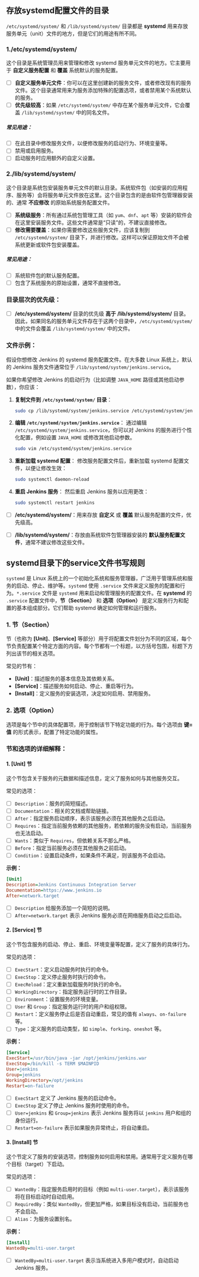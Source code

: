 ## 存放systemd配置文件的目录

`/etc/systemd/system/` 和 `/lib/systemd/system/` 目录都是 **systemd** 用来存放服务单元（unit）文件的地方，但是它们的用途有所不同。

### **1./etc/systemd/system/**

这个目录是系统管理员用来管理和修改 systemd 服务单元文件的地方。它主要用于 **自定义服务配置** 和 **覆盖** 系统默认的服务配置。

- [ ] **自定义服务单元文件**：你可以在这里创建新的服务文件，或者修改现有的服务文件。这个目录通常用来为服务添加特殊的配置选项，或者禁用某个系统默认的服务。
- [ ] **优先级较高**：如果 `/etc/systemd/system/` 中存在某个服务单元文件，它会覆盖 `/lib/systemd/system/` 中的同名文件。

##### 常见用途：

- [ ] 在此目录中修改服务文件，以便修改服务的启动行为、环境变量等。
- [ ] 禁用或启用服务。
- [ ] 启动服务时应用额外的自定义设置。

### **2./lib/systemd/system/**

这个目录是系统包安装服务单元文件的默认目录。系统软件包（如安装的应用程序、服务等）会将服务单元文件放在这里。这个目录包含的是由软件包管理器安装的、通常 **不应修改** 的原始系统服务配置文件。

- [ ] **系统级服务**：所有通过系统包管理工具（如 `yum`、`dnf`、`apt` 等）安装的软件会在这里安装服务文件。这些文件通常是“只读”的，不建议直接修改。
- [ ] **修改需要覆盖**：如果你需要修改这些服务文件，应该复制到 `/etc/systemd/system/` 目录下，并进行修改。这样可以保证原始文件不会被系统更新或软件包安装覆盖。

##### 常见用途：

- [ ] 系统软件包的默认服务配置。
- [ ] 包含了系统服务的原始设置，通常不直接修改。

### 目录层次的优先级：

- [ ] **/etc/systemd/system/** 目录的优先级 **高于** **/lib/systemd/system/** 目录。因此，如果同名的服务单元文件存在于这两个目录中，`/etc/systemd/system/` 中的文件会覆盖 `/lib/systemd/system/` 中的文件。

### 文件示例：

假设你想修改 Jenkins 的 systemd 服务配置文件。在大多数 Linux 系统上，默认的 Jenkins 服务文件通常位于 `/lib/systemd/system/jenkins.service`。

如果你希望修改 Jenkins 的启动行为（比如调整 `JAVA_HOME` 路径或其他启动参数），你应该：

1. **复制文件到 `/etc/systemd/system/` 目录**：

   ```bash
   sudo cp /lib/systemd/system/jenkins.service /etc/systemd/system/jenkins.service
   ```

2. **编辑 `/etc/systemd/system/jenkins.service`**： 通过编辑 `/etc/systemd/system/jenkins.service`，你可以对 Jenkins 的服务进行个性化配置，例如设置 `JAVA_HOME` 或修改其他启动参数。

   ```bash
   sudo vim /etc/systemd/system/jenkins.service
   ```

3. **重新加载 systemd 配置**： 修改服务配置文件后，重新加载 systemd 配置文件，以便让修改生效：

   ```bash
   sudo systemctl daemon-reload
   ```

4. **重启 Jenkins 服务**： 然后重启 Jenkins 服务以应用更改：

   ```bash
   sudo systemctl restart jenkins
   ```



- [ ] **/etc/systemd/system/**：用来存放 **自定义** 或 **覆盖** 默认服务配置的文件，优先级高。
- [ ] **/lib/systemd/system/**：存放由系统软件包管理器安装的 **默认服务配置文件**，通常不建议修改这些文件。







## systemd目录下的service文件书写规则

`systemd` 是 Linux 系统上的一个初始化系统和服务管理器，广泛用于管理系统和服务的启动、停止、维护等。`systemd` 使用 `.service` 文件来定义服务的配置和行为。`*.service` 文件是 `systemd` 用来启动和管理服务的配置文件。在 **systemd** 的 `.service` 配置文件中，**节（Section）** 和 **选项（Option）** 是定义服务行为和配置的基本组成部分。它们帮助 systemd 确定如何管理和运行服务。

### 1. **节（Section）**

节（也称为 **[Unit]**、**[Service]** 等部分）用于将配置文件划分为不同的区域，每个节负责配置某个特定方面的内容。每个节都有一个标题，以方括号包围，标题下方列出该节的相关选项。

常见的节有：

- **[Unit]**：描述服务的基本信息及其依赖关系。
- **[Service]**：描述服务如何启动、停止、重启等行为。
- **[Install]**：定义服务的安装选项，决定如何启用、禁用服务。

### 2. **选项（Option）**

选项是每个节中的具体配置项，用于控制该节下特定功能的行为。每个选项由 **键=值** 的形式表示，配置了特定功能的属性。

### 节和选项的详细解释：

#### 1. **[Unit]** 节

这个节包含关于服务的元数据和描述信息，定义了服务如何与其他服务交互。

常见的选项：

- [ ] `Description`：服务的简短描述。
- [ ] `Documentation`：相关的文档或帮助链接。
- [ ] `After`：指定服务启动顺序，表示该服务必须在其他服务之后启动。
- [ ] `Requires`：指定当前服务依赖的其他服务，若依赖的服务没有启动，当前服务也无法启动。
- [ ] `Wants`：类似于 `Requires`，但依赖关系不那么严格。
- [ ] `Before`：指定当前服务必须在其他服务之前启动。
- [ ] `Condition`：设置启动条件，如果条件不满足，则该服务不会启动。

**示例：**

```ini
[Unit]
Description=Jenkins Continuous Integration Server
Documentation=https://www.jenkins.io
After=network.target
```

- [ ] `Description` 给服务添加一个简短的说明。
- [ ] `After=network.target` 表示 Jenkins 服务必须在网络服务启动之后启动。

#### 2. **[Service]** 节

这个节包含服务的启动、停止、重启、环境变量等配置，定义了服务的具体行为。

常见的选项：

- [ ] `ExecStart`：定义启动服务时执行的命令。
- [ ] `ExecStop`：定义停止服务时执行的命令。
- [ ] `ExecReload`：定义重新加载服务时执行的命令。
- [ ] `WorkingDirectory`：指定服务运行时的工作目录。
- [ ] `Environment`：设置服务的环境变量。
- [ ] `User` 和 `Group`：指定服务运行时的用户和组权限。
- [ ] `Restart`：定义服务停止后是否自动重启，常见的值有 `always`、`on-failure` 等。
- [ ] `Type`：定义服务的启动类型，如 `simple`、`forking`、`oneshot` 等。

**示例：**

```ini
[Service]
ExecStart=/usr/bin/java -jar /opt/jenkins/jenkins.war
ExecStop=/bin/kill -s TERM $MAINPID
User=jenkins
Group=jenkins
WorkingDirectory=/opt/jenkins
Restart=on-failure
```

- [ ] `ExecStart` 定义了 Jenkins 服务的启动命令。
- [ ] `ExecStop` 定义了停止 Jenkins 服务时使用的命令。
- [ ] `User=jenkins` 和 `Group=jenkins` 表示 Jenkins 服务将以 `jenkins` 用户和组的身份运行。
- [ ] `Restart=on-failure` 表示如果服务异常终止，将自动重启。

#### 3. **[Install]** 节

这个节定义了服务的安装选项，控制服务如何启用和禁用。通常用于定义服务在哪个目标（target）下启动。

常见的选项：

- [ ] `WantedBy`：指定服务启用时的目标（例如 `multi-user.target`），表示该服务将在目标启动时自动启用。
- [ ] `RequiredBy`：类似 `WantedBy`，但更加严格，如果目标没有启动，当前服务也不会启动。
- [ ] `Alias`：为服务设置别名。

**示例：**

```ini
[Install]
WantedBy=multi-user.target
```

- [ ] `WantedBy=multi-user.target` 表示当系统进入多用户模式时，自动启动 Jenkins 服务。







